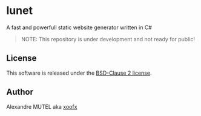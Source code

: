 # lunet

A fast and powerfull static website generator written in C#

> NOTE: This repository is under development and not ready for public!

## License

This software is released under the [BSD-Clause 2 license](https://github.com/lunet-io/lunet/blob/master/license.txt).

## Author

Alexandre MUTEL aka [xoofx](http://xoofx.com)
